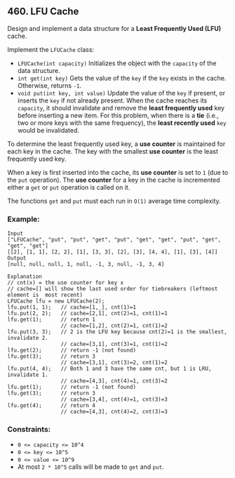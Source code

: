 ## 460. LFU Cache

Design and implement a data structure for a **Least Frequently Used (LFU)** cache.

Implement the ```LFUCache``` class:

* ```LFUCache(int capacity)``` Initializes the object with the ```capacity``` of the data structure.
* ```int get(int key)``` Gets the value of the ```key``` if the ```key``` exists in the cache. Otherwise, returns ```-1```.
* ```void put(int key, int value)``` Update the value of the ```key``` if present, or inserts the ```key``` if not already present. When the cache reaches its ```capacity```, it should invalidate and remove the **least frequently used** key before inserting a new item. For this problem, when there is a **tie** (i.e., two or more keys with the same frequency), the **least recently used** ```key``` would be invalidated.

To determine the least frequently used key, a **use counter** is maintained for each key in the cache. The key with the smallest **use counter** is the least frequently used key.

When a key is first inserted into the cache, its **use counter** is set to ```1``` (due to the ```put``` operation). The **use counter** for a key in the cache is incremented either a ```get``` or ```put``` operation is called on it.

The functions ```get``` and ```put``` must each run in ```O(1)``` average time complexity.

### Example:
```
Input
["LFUCache", "put", "put", "get", "put", "get", "get", "put", "get", "get", "get"]
[[2], [1, 1], [2, 2], [1], [3, 3], [2], [3], [4, 4], [1], [3], [4]]
Output
[null, null, null, 1, null, -1, 3, null, -1, 3, 4]

Explanation
// cnt(x) = the use counter for key x
// cache=[] will show the last used order for tiebreakers (leftmost element is  most recent)
LFUCache lfu = new LFUCache(2);
lfu.put(1, 1);   // cache=[1,_], cnt(1)=1
lfu.put(2, 2);   // cache=[2,1], cnt(2)=1, cnt(1)=1
lfu.get(1);      // return 1
                 // cache=[1,2], cnt(2)=1, cnt(1)=2
lfu.put(3, 3);   // 2 is the LFU key because cnt(2)=1 is the smallest, invalidate 2.
                 // cache=[3,1], cnt(3)=1, cnt(1)=2
lfu.get(2);      // return -1 (not found)
lfu.get(3);      // return 3
                 // cache=[3,1], cnt(3)=2, cnt(1)=2
lfu.put(4, 4);   // Both 1 and 3 have the same cnt, but 1 is LRU, invalidate 1.
                 // cache=[4,3], cnt(4)=1, cnt(3)=2
lfu.get(1);      // return -1 (not found)
lfu.get(3);      // return 3
                 // cache=[3,4], cnt(4)=1, cnt(3)=3
lfu.get(4);      // return 4
                 // cache=[4,3], cnt(4)=2, cnt(3)=3
```

### Constraints:

* ```0 <= capacity <= 10^4```
* ```0 <= key <= 10^5```
* ```0 <= value <= 10^9```
* At most ```2 * 10^5``` calls will be made to ```get``` and ```put```.